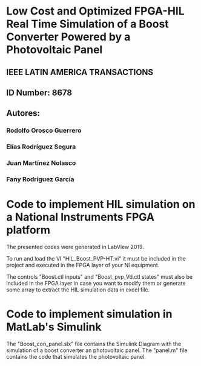 # Low Cost and Optimized FPGA-HIL Real Time Simulation of a Boost Converter Powered by a Photovoltaic Panel
## IEEE LATIN AMERICA TRANSACTIONS
## ID Number: 8678
## Autores:
  ### Rodolfo Orosco Guerrero
  ### Elías Rodríguez Segura
  ### Juan Martínez Nolasco
  ### Fany Rodríguez García



# Code to implement HIL simulation on a National Instruments FPGA platform
The presented codes were generated in LabView 2019.

To run and load the VI "HIL_Boost_PVP-HT.vi" it must be included in the project and executed in the FPGA layer of your NI equipment.

The controls "Boost.ctl inputs" and "Boost_pvp_Vd.ctl states" must also be included in the FPGA layer in case you want to modify them or generate some array to extract the HIL simulation data in excel file.

# Code to implement simulation in MatLab's Simulink
The "Boost_con_panel.slx" file contains the Simulink Diagram with the simulation of a boost converter an photovoltaic panel.
The "panel.m" file contains the code that simulates the photovoltaic panel.
